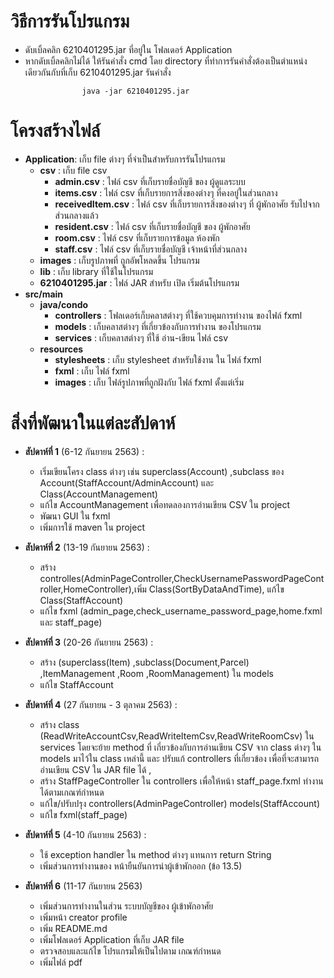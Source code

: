 # วิธีการรันโปรแกรม
-  ดับเบิ้ลคลิก 6210401295.jar ที่อยู่ใน โฟลเดอร์ Application
-  หากดับเบิ้ลคลิกไม่ได้ ให้รันคำสั่ง cmd โดย directory ที่ทำการรันคำสั่งต้องเป็นตำแหน่งเดียวกันกับที่เก็บ 6210401295.jar รันคำสั่ง 

```
          		java -jar 6210401295.jar
```  
# โครงสร้างไฟล์

- **Application**: เก็บ file ต่างๆ ที่จำเป็นสำหรับการรันโปรแกรม
	- **csv** : เก็บ file csv 
		- **admin.csv** 		: ไฟล์ csv ที่เก็บรายชื่อบัญชี ของ ผู้ดูแลระบบ
		- **items.csv** 		: ไฟล์ csv ที่เก็บรายการสิ่งของต่างๆ ที่คงอยู่ในส่วนกลาง
		- **receivedItem.csv** 	: ไฟล์ csv ที่เก็บรายการสิ่งของต่างๆ ที่ ผู้พักอาศัย รับไปจาก ส่วนกลางแล้ว
		- **resident.csv** 		: ไฟล์ csv ที่เก็บรายชื่อบัญชี ของ ผู้พักอาศัย
		- **room.csv** 		    : ไฟล์ csv ที่เก็บรายการข้อมูล ห้องพัก
		- **staff.csv** 		: ไฟล์ csv ที่เก็บรายชื่อบัญชี เจ้าหน้าที่ส่วนกลาง
	- **images** 	   : เก็บรูปภาพที่ ถูกอัพโหลดขึ้น โปรแกรม
	- **lib** 		   : เก็บ library ที่ใช้ในโปรแกรม
	- **6210401295.jar** : ไฟล์ JAR สำหรับ เปิด เริ่มต้นโปรแกรม
- **src/main**
	- **java/condo**
		- **controllers** 	: โฟลเดอร์เก็บคลาสต่างๆ ที่ใช้ควบคุมการทำงาน ของไฟล์ fxml
		- **models** 	: เก็บคลาสต่างๆ ที่เกี่ยวข้องกับการทำงาน ของโปรแกรม
		- **services** 	: เก็บคลาสต่างๆ ที่ใช้ อ่าน-เขียน ไฟล์ csv
	- **resources**
		- **stylesheets** 	: เก็บ stylesheet สำหรับใช้งาน ใน ไฟล์ fxml
		- **fxml** 		: เก็บ ไฟล์ fxml
		- **images** 	: เก็บ ไฟล์รูปภาพที่ถูกฝังกับ ไฟล์ fxml ตั้งแต่เริ่ม



# สิ่งที่พัฒนาในแต่ละสัปดาห์

- **สัปดาห์ที่ 1** (6-12 กันยายน 2563) : 
	- เริ่มเขียนโครง class ต่างๆ เช่น superclass(Account) ,subclass ของ Account(StaffAccount/AdminAccount) และ Class(AccountManagement) 
	- แก้ไข AccountManagement เพื่อทดลองการอ่านเขียน CSV ใน project 
	- พัฒนา GUI ใน fxml 
	- เพิ่มการใช้ maven ใน project

- **สัปดาห์ที่ 2** (13-19 กันยายน 2563) : 
	- สร้าง controlles(AdminPageController,CheckUsernamePasswordPageController,HomeController),เพิ่ม Class(SortByDataAndTime), แก้ไข Class(StaffAccount) 
	- แก้ไข fxml (admin_page,check_username_password_page,home.fxml และ staff_page)

- **สัปดาห์ที่ 3** (20-26 กันยายน 2563) : 
	- สร้าง (superclass(Item) ,subclass(Document,Parcel) ,ItemManagement ,Room ,RoomManagement) ใน models 
	- แก้ไข StaffAccount

- **สัปดาห์ที่ 4** (27 กันยายน - 3 ตุลาคม 2563) : 
	- สร้าง class (ReadWriteAccountCsv,ReadWriteItemCsv,ReadWriteRoomCsv) ใน services โดยจะย้าย method ที่ เกี่ยวข้องกับการอ่านเขียน CSV จาก class ต่างๆ ใน models มาไว้ใน class เหล่านี้ และ ปรับแก้ controllers ที่เกี่ยวข้อง เพื่อที่จะสามารถอ่านเขียน CSV ใน JAR file ได้  , 
	- สร้าง StaffPageController ใน controllers เพื่อให้หน้า staff_page.fxml ทำงานได้ตามเกณฑ์กำหนด  
	- แก้ไข/ปรับปรุง controllers(AdminPageController) models(StaffAccount)
	- แก้ไข fxml(staff_page)

- **สัปดาห์ที่ 5** (4-10 กันยายน 2563) : 
	- ใช้ exception handler ใน method ต่างๆ แทนการ return String 
	- เพิ่มส่วนการทำงานของ หน้ายืนยันการนำผู้เข้าพักออก (ข้อ 13.5)

- **สัปดาห์ที่ 6** (11-17 กันยายน 2563)
	- เพิ่มส่วนการทำงานในส่วน ระบบบัญชีของ ผู้เข้าพักอาศัย
	- เพิ่มหน้า creator profile
	- เพิ่ม README.md
	- เพิ่มโฟลเดอร์ Application ที่เก็บ JAR file
	- ตรวจสอบและแก้ไข โปรแกรมให้เป็นไปตาม เกณฑ์กำหนด
	- เพิ่มไฟล์ pdf





